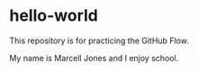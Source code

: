 # hello-world
This repository is for practicing the GitHub Flow.

My name is Marcell Jones and I enjoy school.
